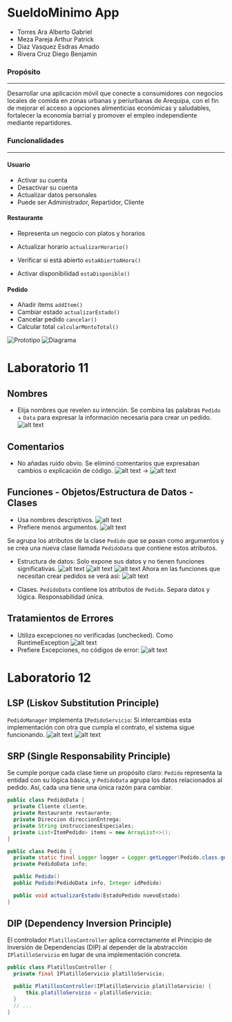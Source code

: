 # SueldoMinimo App
+ Torres Ara Alberto Gabriel
+ Meza Pareja Arthur Patrick
+ Diaz Vasquez Esdras Amado
+ Rivera Cruz Diego Benjamin

### Propósito
---
Desarrollar una aplicación móvil que conecte a consumidores con negocios locales de comida en zonas urbanas y periurbanas de Arequipa, con el fin de mejorar el acceso a opciones alimenticias económicas y saludables, fortalecer la economía barrial y promover el empleo independiente mediante repartidores.

### Funcionalidades
---
#### Usuario
+ Activar su cuenta
+ Desactivar su cuenta
+ Actualizar datos personales
+ Puede ser Administrador, Repartidor, Cliente
#### Restaurante
+ Representa un negocio con platos y horarios
+ Actualizar horario `actualizarHorario()`
+ Verificar si está abierto `estaAbiertoAHora()`

+ Activar disponibilidad `estaDisponible()`

#### Pedido
+ Añadir ítems `addItem()`
+ Cambiar estado `actualizarEstado()`
+ Cancelar pedido `cancelar()`
+ Calcular total `calcularMontoTotal()`

![Prototipo](Prototipo.png)
![Diagrama](Diagrama.png)


# Laboratorio 11
## Nombres
+ Elija nombres que revelen su intención. Se combina las palabras `Pedido` + `Data` para expresar la información necesaria para crear un pedido.
![alt text](data/image.png)

## Comentarios
+ No añadas ruido obvio. Se eliminó comentarios que expresaban cambios o explicación de código.
![alt text](<data/Screenshot from 2025-07-21 22-24-52.png>)
→
![alt text](<data/Screenshot from 2025-07-21 22-40-20.png>)

## Funciones - Objetos/Estructura de Datos - Clases
+ Usa nombres descriptivos. 
![alt text](data/image-1.png)
+ Prefiere menos argumentos.
![alt text](<data/Screenshot from 2025-07-21 22-48-45.png>)

Se agrupa los atributos de la clase `Pedido` que se pasan como argumentos y se crea una nueva clase llamada `PedidoData` que contiene estos atributos.
+ Estructura de datos: Solo expone sus datos y no tienen funciones significativas.
![alt text](<data/Screenshot from 2025-07-21 23-06-41.png>)
![alt text](<data/Screenshot from 2025-07-21 23-21-25.png>)
![alt text](<data/Screenshot from 2025-07-21 23-22-37.png>)
Ahora en las funciones que necesitan crear pedidos se verá así:
![alt text](data/image-2.png)

+ Clases. `PedidoData` contiene los atributos de `Pedido`. Separa datos y lógica. Responsabilidad única.

## Tratamientos de Errores
+ Utiliza excepciones no verificadas (unchecked). Como RuntimeException
![alt text](data/image-3.png)
+ Prefiere Excepciones, no códigos de error:
![alt text](data/image-4.png)


# Laboratorio 12
## LSP (Liskov Substitution Principle)
`PedidoManager` implementa `IPedidoServicio`: Si intercambias esta implementación con otra que cumpla el contrato, el sistema sigue funcionando.
![alt text](data/lsp-1.png)
![alt text](data/lsp-2.png)

## SRP (Single Responsability Principle)
Se cumple porque cada clase tiene un propósito claro: `Pedido` representa la entidad con su lógica básica, y `PedidoData` agrupa los datos relacionados al pedido. Así, cada una tiene una única razón para cambiar.
```java
public class PedidoData {
  private Cliente cliente;
  private Restaurante restaurante;
  private Direccion direccionEntrega;
  private String instruccionesEspeciales;
  private List<ItemPedido> items = new ArrayList<>();
}
```
```java
public class Pedido {
  private static final Logger logger = Logger.getLogger(Pedido.class.getName());
  private PedidoData info;

  public Pedido() 
  public Pedido(PedidoData info, Integer idPedido)

  public void actualizarEstado(EstadoPedido nuevoEstado)
}
```

## DIP (Dependency Inversion Principle)
El controlador `PlatillosController` aplica correctamente el Principio de Inversión de Dependencias (DIP) al depender de la abstracción `IPlatilloServicio` en lugar de una implementación concreta.
```java
public class PlatillosController {
  private final IPlatilloServicio platilloServicio;

  public PlatillosController(IPlatilloServicio platilloServicio) {
      this.platilloServicio = platilloServicio;
  }
  // ...
}
```